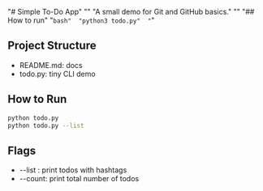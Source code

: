 "# Simple To-Do App" 
"" 
"A small demo for Git and GitHub basics." 
"" 
"## How to run" 
"```bash" 
"python3 todo.py" 
"```" 

## Project Structure
- README.md: docs
- todo.py: tiny CLI demo

## How to Run
```bash
python todo.py
python todo.py --list
```

## Flags
- --list : print todos with hashtags
- --count: print total number of todos

